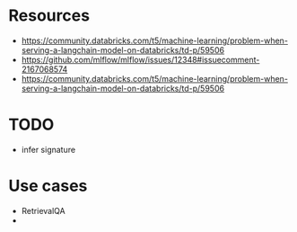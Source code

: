 
# Resources

- https://community.databricks.com/t5/machine-learning/problem-when-serving-a-langchain-model-on-databricks/td-p/59506
- https://github.com/mlflow/mlflow/issues/12348#issuecomment-2167068574
- https://community.databricks.com/t5/machine-learning/problem-when-serving-a-langchain-model-on-databricks/td-p/59506

# TODO

- infer signature

# Use cases

- RetrievalQA
- 
